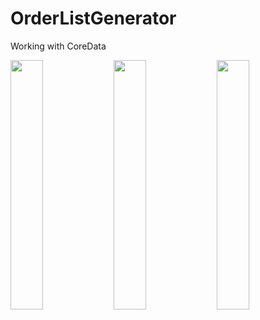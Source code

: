 # OrderListGenerator
Working with CoreData

<img src="https://user-images.githubusercontent.com/29354959/75609277-e2724c80-5b0f-11ea-8b8b-0cc1dc7b5e7e.gif" width=32%> <img src="https://user-images.githubusercontent.com/29354959/75608932-b0abb680-5b0c-11ea-95e7-1db143387dbc.png" width=32%> <img src="https://user-images.githubusercontent.com/29354959/75608935-b30e1080-5b0c-11ea-9dfb-0b9f92713b97.png" width=32%>
